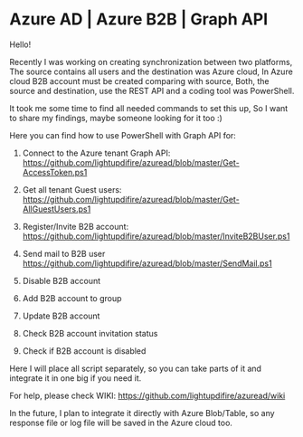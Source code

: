 # Azure AD | Azure B2B | Graph API

Hello!

Recently I was working on creating synchronization between two platforms, 
The source contains all users and the destination was Azure cloud, 
In Azure cloud B2B account must be created comparing with source, 
Both, the source and destination, use the REST API and a coding tool was PowerShell.

It took me some time to find all needed commands to set this up, 
So I want to share my findings, maybe someone looking for it too :)

Here you can find how to use PowerShell with Graph API for:

1. Connect to the Azure tenant Graph API: 
https://github.com/lightupdifire/azuread/blob/master/Get-AccessToken.ps1

2. Get all tenant Guest users:
https://github.com/lightupdifire/azuread/blob/master/Get-AllGuestUsers.ps1

3. Register/Invite B2B account:
https://github.com/lightupdifire/azuread/blob/master/InviteB2BUser.ps1

4. Send mail to B2B user
https://github.com/lightupdifire/azuread/blob/master/SendMail.ps1


5. Disable B2B account


6. Add B2B account to group


7. Update B2B account


8. Check B2B account invitation status


9. Check if B2B account is disabled


Here I will place all script separately, so you can take parts of it and integrate it in one big if you need it.

For help, please check WIKI: https://github.com/lightupdifire/azuread/wiki

In the future, I plan to integrate it directly with Azure Blob/Table, so any response file or log file will be saved in the Azure cloud too.

